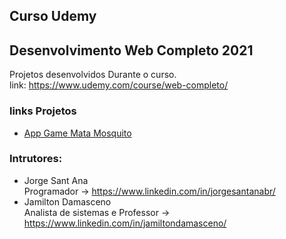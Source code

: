 ## Curso Udemy 
## Desenvolvimento Web Completo 2021
Projetos desenvolvidos Durante o curso.<br>
link: https://www.udemy.com/course/web-completo/

### links Projetos
- <a href="https://flviin.github.io/Curso-Udemy-Web/App%20Game%20Mata%20Mosquito/index.html" target="_blank"> App Game Mata Mosquito </a>

### Intrutores:
- Jorge Sant Ana <br>
Programador -> https://www.linkedin.com/in/jorgesantanabr/
- Jamilton Damasceno <br>
Analista de sistemas e Professor -> https://www.linkedin.com/in/jamiltondamasceno/
